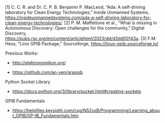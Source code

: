 [1] C. C. R. and Dr. C. P. B. Benjamin P. MacLeod, “Ada: A self-driving laboratory for Clean Energy Technologies,” Inside Unmanned Systems, 
https://insideunmannedsystems.com/ada-a-self-driving-laboratory-for-clean-energy-technologies/.
[2] P. M. Maffettone et al., “What is missing in Autonomous Discovery: Open challenges for the community,” Digital Discovery, 
https://pubs.rsc.org/en/content/articlehtml/2023/dd/d3dd00143a. 
[3] F.M. Hess, “Linix GPIB Package,” Sourceforge,
https://linux-gpib.sourceforge.io/

Previous Works:
- http://elektronomikon.org/

- https://github.com/an-ven/graspib

Python Socket Library
- https://docs.python.org/3/library/socket.html#creating-sockets

GPIB Fundamentals
- https://helpfiles.keysight.com/csg/N52xxB/Programming/Learning_about_GPIB/GP-IB_Fundamentals.htm